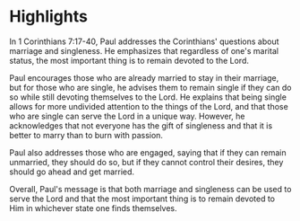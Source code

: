 # Highlights

In 1 Corinthians 7:17-40, Paul addresses the Corinthians' questions about marriage and singleness. He emphasizes that regardless of one's marital status, the most important thing is to remain devoted to the Lord. 

Paul encourages those who are already married to stay in their marriage, but for those who are single, he advises them to remain single if they can do so while still devoting themselves to the Lord. He explains that being single allows for more undivided attention to the things of the Lord, and that those who are single can serve the Lord in a unique way. However, he acknowledges that not everyone has the gift of singleness and that it is better to marry than to burn with passion.

Paul also addresses those who are engaged, saying that if they can remain unmarried, they should do so, but if they cannot control their desires, they should go ahead and get married.

Overall, Paul's message is that both marriage and singleness can be used to serve the Lord and that the most important thing is to remain devoted to Him in whichever state one finds themselves.

